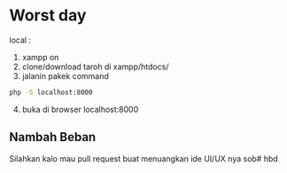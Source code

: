 # Worst day

local : 
1. xampp on
2. clone/download taroh di xampp/htdocs/
3. jalanin pakek command 
```bash
php -S localhost:8000
```
4. buka di browser localhost:8000

## Nambah Beban
Silahkan kalo mau pull request buat menuangkan ide UI/UX nya sob#   h b d  
 